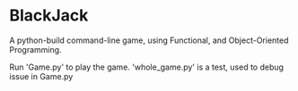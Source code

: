 # BlackJack

A python-build command-line game, using Functional, and Object-Oriented Programming.

Run 'Game.py' to play the game. 'whole_game.py' is a test, used to debug issue in Game.py
